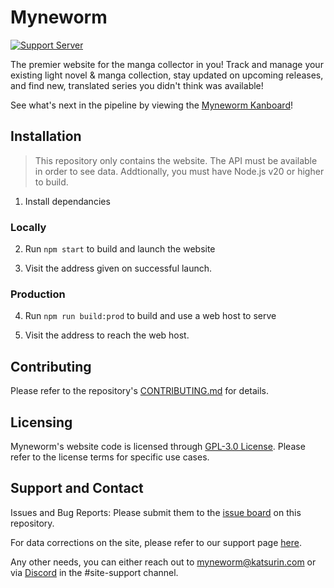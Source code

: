 # Myneworm
<a href="https://discord.gg/qKfqsjW"><img src="https://discordapp.com/api/guilds/303253034551476225/widget.png" alt="Support Server" /></a>

The premier website for the manga collector in you! Track and manage your existing light novel & manga collection, stay updated on upcoming releases, and find new, translated series you didn't think was available!

See what's next in the pipeline by viewing the [Myneworm Kanboard](https://kanboard.katsurin.com/?controller=BoardViewController&action=readonly&token=00ab148e01a355885744e79894b444bef14000e35e8459ec7e66848fa9fa)!

## Installation

> This repository only contains the website. The API must be available in order to see data.
> Addtionally, you must have Node.js v20 or higher to build.

1. Install dependancies

### Locally
2. Run `npm start` to build and launch the website

3. Visit the address given on successful launch.

### Production
4. Run `npm run build:prod` to build and use a web host to serve

5. Visit the address to reach the web host.

## Contributing

Please refer to the repository's <a href="https://github.com/AurelicButter/Myneworm/blob/master/.github/CONTRIBUTING.md">CONTRIBUTING.md</a> for details.

## Licensing

Myneworm's website code is licensed through [GPL-3.0 License](https://github.com/AurelicButter/Myneworm/blob/master/LICENSE). Please refer to the license terms for specific use cases. 

## Support and Contact
Issues and Bug Reports: Please submit them to the <a href="https://github.com/AurelicButter/Myneworm/issues/new/choose">issue board</a> on this repository.

For data corrections on the site, please refer to our support page <a href="https://myneworm.katsurin.com/support">here</a>.

Any other needs, you can either reach out to <a href="mailto:myneworm@katsurin.com">myneworm@katsurin.com</a> or via [Discord](https://discord.gg/qKfqsjW) in the #site-support channel.
